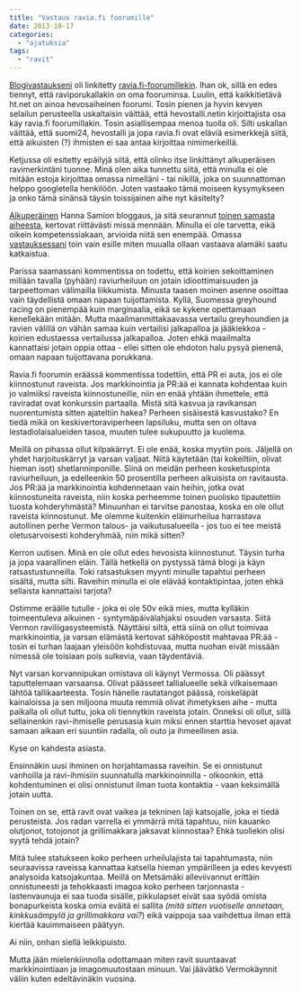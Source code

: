 ```yaml
---
title: "Vastaus ravia.fi foorumille"
date: 2013-10-17
categories: 
  - "ajatuksia"
tags: 
  - "ravit"
---
```


[Blogivastaukseni](https://jagster.eksis.one/ajatuksia/ravien-tulevaisuus/) oli linkitetty [ravia.fi-foorumillekin](http://www.ravia.fi/read.php?viewall=1&groupid=1&id=1129363&limit=new&subpage=1). Ihan ok, sillä en edes tiennyt, että raviporukallakin on oma fooruminsa. Luulin, että kaikkitietävä ht.net on ainoa hevosaiheinen foorumi. Tosin pienen ja hyvin kevyen selailun perusteella uskaltaisin väittää, että hevostalli.netin kirjoittajista osa käy ravia.fi foorumillakin. Tosin asiallisempaa menoa tuolla oli. Silti uskallan väittää, että suomi24, hevostalli ja jopa ravia.fi ovat eläviä esimerkkejä siitä, että aikuisten (?) ihmisten ei saa antaa kirjoittaa nimimerkeillä.

<!--more-->Ketjussa oli esitetty epäilyjä siitä, että olinko itse linkittänyt alkuperäisen ravimerkintäni tuonne. Minä olen aika tunnettu siitä, että minulla ei ole mitään estoja kirjoittaa omassa nimelläni - tai nikillä, joka on suunnattoman helppo googletella henkilöön. Joten vastaako tämä moiseen kysymykseen ja onko tämä sinänsä täysin toissijainen aihe nyt käsitelty?

[Alkuperäinen](http://hannajabenny.blogspot.fi/2013/10/raviurheilun-tulevaisuus.html) Hanna Samion bloggaus, ja sitä seurannut [toinen samasta aiheesta](http://hannajabenny.blogspot.fi/2013/10/rahaa-tehdaan-rahalla.html), kertovat riittävästi missä mennään. Minulla ei ole tarvetta, eikä oikein kompetenssiakaan, arvioida niitä sen enempää. Omassa [vastauksessani](http://www.katiska.eu/ratsastus/2013/10/15/ravien-tulevaisuus/ "Ravien tulevaisuus") toin vain esille miten muualla ollaan vastaava alamäki saatu katkaistua.

Parissa saamassani kommentissa on todettu, että koirien sekoittaminen millään tavalla (pyhään) raviurheiluun on jotain idioottimaisuuden ja tarpeettoman välimailla liikkumista. Minusta taasen moinen asenne osoittaa vain täydellistä omaan napaan tuijottamista. Kyllä, Suomessa greyhound racing on pienempää kuin marginaalia, eikä se kykene opettamaan kenellekään mitään. Mutta maailmanmittakaavassa vertailu greyhoundien ja ravien välillä on vähän samaa kuin vertailisi jalkapalloa ja jääkiekkoa - koirien edustaessa vertailussa jalkapalloa. Joten ehkä maailmalta kannattaisi jotain oppia ottaa - ellei sitten ole ehdoton halu pysyä pienenä, omaan napaan tuijottavana porukkana.

Ravia.fi foorumin eräässä kommentissa todettiin, että PR ei auta, jos ei ole kiinnostunut raveista. Jos markkinointia ja PR:ää ei kannata kohdentaa kuin jo valmiiksi raveista kiinnostuneille, niin en enää yhtään ihmettele, että raviradat ovat konkurssin partaalla. Mistä sitä kasvua ja ravikansan nuorentumista sitten ajateltiin hakea? Perheen sisäisestä kasvustako? En tiedä mikä on keskivertoraviperheen lapsiluku, mutta sen on oltava lestadiolaisalueiden tasoa, muuten tulee sukupuutto ja kuolema.

Meillä on pihassa ollut kilpakärryt. Ei ole enää, koska myytiin pois. Jäljellä on yhdet harjoituskärryt ja varsan valjaat. Niitä käytetään (tai kokeiltiin, olivat hieman isot) shetlanninponille. Siinä on meidän perheen kosketuspinta raviurheiluun, ja edelleenkin 50 prosentilla perheen aikuisista on ravitausta. Jos PR:ää ja markkinointia kohdennetaan vain heihin, jotka ovat kiinnostuneita raveista, niin koska perheemme toinen puolisko tipautettiin tuosta kohderyhmästä? Minuunhan ei tarvitse panostaa, koska en ole ollut raveista kiinnostunut. Me olemme kuitenkin eläinurheilua harrastava autollinen perhe Vermon talous- ja vaikutusalueella - jos tuo ei tee meistä oletusarvoisesti kohderyhmää, niin mikä sitten?

Kerron uutisen. Minä en ole ollut edes hevosista kiinnostunut. Täysin turha ja jopa vaarallinen eläin. Tällä hetkellä on pystyssä tämä blogi ja käyn ratsastustunneilla. Toki ratsastuksen myynti minulle tapahtui perheen sisältä, mutta silti. Raveihin minulla ei ole elävää kontaktipintaa, joten ehkä sellaista kannattaisi tarjota?

Ostimme eräälle tutulle - joka ei ole 50v eikä mies, mutta kylläkin toimeentuleva aikuinen - syntymäpäivälahjaksi osuuden varsasta. Siitä Vermon raviliigasysteemistä. Näyttäisi siltä, että siinä on ollut toimivaa markkinointia, ja varsan elämästä kertovat sähköpostit mahtavaa PR:ää - tosin ei turhan laajaan yleisöön kohdistuvaa, mutta nuohan eivät missään nimessä ole toisiaan pois sulkevia, vaan täydentäviä.

Nyt varsan korvannipukan omistava oli käynyt Vermossa. Oli päässyt taputtelemaan varsaansa. Olivat päässeet tallialueelle sekä vilkaisemaan lähtöä tallikaarteesta. Tosin hänelle rautatangot päässä, roiskeläpät kainaloissa ja sen miljoona muuta remmiä olivat ihmetyksen aihe - mutta paikalla oli ollut tuttu, joka oli tiennytkin raveista jotain. Onneksi oli ollut, sillä sellainenkin ravi-ihmiselle perusasia kuin miksi ennen starttia hevoset ajavat samaan aikaan eri suuntiin radalla, oli outo ja ihmeellinen asia.

Kyse on kahdesta asiasta.

Ensinnäkin uusi ihminen on horjahtamassa raveihin. Se ei onnistunut vanhoilla ja ravi-ihmisiin suunnatulla markkinoinnilla - olkoonkin, että kohdentuminen ei olisi onnistunut ilman tuota kontaktia - vaan keksimällä jotain uutta.

Toinen on se, että ravit ovat vaikea ja tekninen laji katsojalle, joka ei tiedä perusteista. Jos radan varrella ei ymmärrä mitä tapahtuu, niin kauanko olutjonot, totojonot ja grillimakkara jaksavat kiinnostaa? Ehkä tuollekin olisi syytä tehdä jotain?

Mitä tulee statukseen koko perheen urheilulajista tai tapahtumasta, niin seuraavissa raveissa kannattaa katsella hieman ympärilleen ja edes kevyesti analysoida katsojakuntaa. Meillä on Metsämäki alleviivannut erittäin onnistuneesti ja tehokkaasti imagoa koko perheen tarjonnasta - lastenvaunuja ei saa tuoda sisälle, pikkulapset eivät saa syödä omista bonapurkeista koska omia eväitä ei sallita _(mitä sitten vuotiselle annetaan, kinkkusämpylä ja grillimakkara vai?_) eikä vaippoja saa vaihdettua ilman että kiertää kauimmaiseen päätyyn.

Ai niin, onhan siellä leikkipuisto.

Mutta jään mielenkiinnolla odottamaan miten ravit suuntaavat markkinointiaan ja imagomuutostaan minuun. Vai jäävätkö Vermokäynnit väliin kuten edeltävinäkin vuosina.
